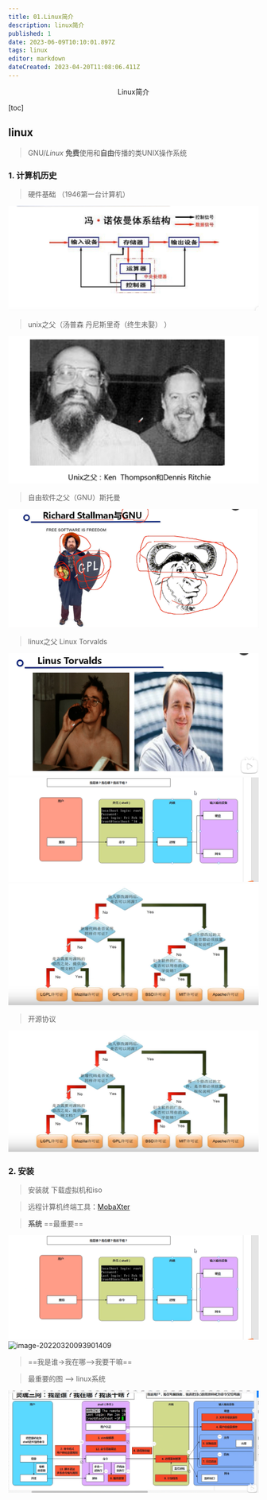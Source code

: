 ```yaml
---
title: 01.Linux简介
description: linux简介
published: 1
date: 2023-06-09T10:10:01.897Z
tags: linux
editor: markdown
dateCreated: 2023-04-20T11:08:06.411Z
---
```


<center>Linux简介</center>



[toc]


## linux

> GNU/*Linux* **免费**使用和**自由**传播的类UNIX操作系统



### 1. 计算机历史

> 硬件基础 （1946第一台计算机）

![image-20220320091151558.png](/linux/image-20220320091151558.png)


> unix之父（汤普森    丹尼斯里奇（终生未娶） ）

![image-20220320091304725.png](/linux/image-20220320091304725.png)

> 自由软件之父（GNU）斯托曼

![image-20220320091643488.png](/linux/image-20220320091643488.png)

> linux之父 Linux Torvalds

![image-20220320091904152.png](/linux/image-20220320091904152.png)![image-20220320093901409.png](/linux/image-20220320093901409.png)![image-20220320091843603.png](/linux/image-20220320091843603.png)

> 开源协议

![image-20220320091843603.png](/linux/image-20220320091843603.png)





### 2. 安装

> 安装就 下载虚拟机和iso

> 远程计算机终端工具：[MobaXter](https://mobaxterm.mobatek.net/)

>  **系统**   ==最重要==

![image-20220320093901409.png](/linux/image-20220320093901409.png)![image-20220320093901409](E:\github\study\linux\01Linux简介.assets\image-20220320093901409.png)

>  ==我是谁->我在哪-->我要干嘛==



> 最重要的图 --> linux系统

![image-20220324222305472.png](/linux/image-20220324222305472.png)
